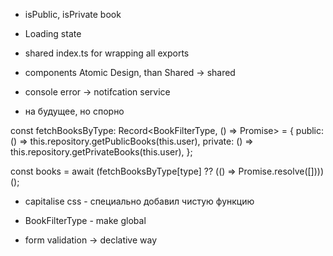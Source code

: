 - isPublic, isPrivate book
- Loading state
- shared index.ts for wrapping all exports
- components Atomic Design, than Shared -> shared
- console error -> notifcation service

- на будущее, но спорно

const fetchBooksByType: Record<BookFilterType, () => Promise<BookList>> = {
public: () => this.repository.getPublicBooks(this.user),
private: () => this.repository.getPrivateBooks(this.user),
};

const books = await (fetchBooksByType[type] ?? (() => Promise.resolve([])))();

- capitalise css - специально добавил чистую функцию

- BookFilterType - make global

- form validation -> declative way
